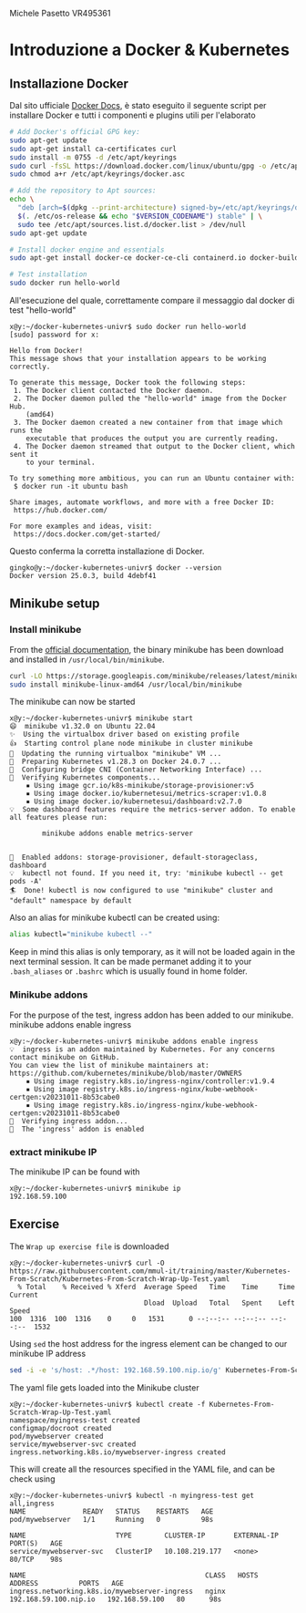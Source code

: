 Michele Pasetto VR495361
# Introduzione a Docker & Kubernetes
## Installazione Docker
Dal sito ufficiale [Docker Docs](https://docs.docker.com/engine/install/ubuntu/#install-using-the-repository), è stato eseguito il seguente script per installare Docker e tutti i componenti e plugins utili per l'elaborato
```bash
# Add Docker's official GPG key:
sudo apt-get update
sudo apt-get install ca-certificates curl
sudo install -m 0755 -d /etc/apt/keyrings
sudo curl -fsSL https://download.docker.com/linux/ubuntu/gpg -o /etc/apt/keyrings/docker.asc
sudo chmod a+r /etc/apt/keyrings/docker.asc

# Add the repository to Apt sources:
echo \
  "deb [arch=$(dpkg --print-architecture) signed-by=/etc/apt/keyrings/docker.asc] https://download.docker.com/linux/ubuntu \
  $(. /etc/os-release && echo "$VERSION_CODENAME") stable" | \
  sudo tee /etc/apt/sources.list.d/docker.list > /dev/null
sudo apt-get update

# Install docker engine and essentials
sudo apt-get install docker-ce docker-ce-cli containerd.io docker-buildx-plugin docker-compose-plugin

# Test installation
sudo docker run hello-world
```

All'esecuzione del quale, correttamente compare il messaggio dal docker di test "hello-world"

```console
x@y:~/docker-kubernetes-univr$ sudo docker run hello-world
[sudo] password for x: 

Hello from Docker!
This message shows that your installation appears to be working correctly.

To generate this message, Docker took the following steps:
 1. The Docker client contacted the Docker daemon.
 2. The Docker daemon pulled the "hello-world" image from the Docker Hub.
    (amd64)
 3. The Docker daemon created a new container from that image which runs the
    executable that produces the output you are currently reading.
 4. The Docker daemon streamed that output to the Docker client, which sent it
    to your terminal.

To try something more ambitious, you can run an Ubuntu container with:
 $ docker run -it ubuntu bash

Share images, automate workflows, and more with a free Docker ID:
 https://hub.docker.com/

For more examples and ideas, visit:
 https://docs.docker.com/get-started/
```

Questo conferma la corretta installazione di Docker.
```console
gingko@y:~/docker-kubernetes-univr$ docker --version
Docker version 25.0.3, build 4debf41
```

## Minikube setup
### Install minikube
From the [official documentation](https://minikube.sigs.k8s.io/docs/start/), the binary minikube has been download and installed in `/usr/local/bin/minikube`.

```bash
curl -LO https://storage.googleapis.com/minikube/releases/latest/minikube-linux-amd64
sudo install minikube-linux-amd64 /usr/local/bin/minikube
```

The minikube can now be started
```console
x@y:~/docker-kubernetes-univr$ minikube start
😄  minikube v1.32.0 on Ubuntu 22.04
✨  Using the virtualbox driver based on existing profile
👍  Starting control plane node minikube in cluster minikube
🏃  Updating the running virtualbox "minikube" VM ...
🐳  Preparing Kubernetes v1.28.3 on Docker 24.0.7 ...
🔗  Configuring bridge CNI (Container Networking Interface) ...
🔎  Verifying Kubernetes components...
    ▪ Using image gcr.io/k8s-minikube/storage-provisioner:v5
    ▪ Using image docker.io/kubernetesui/metrics-scraper:v1.0.8
    ▪ Using image docker.io/kubernetesui/dashboard:v2.7.0
💡  Some dashboard features require the metrics-server addon. To enable all features please run:

        minikube addons enable metrics-server


🌟  Enabled addons: storage-provisioner, default-storageclass, dashboard
💡  kubectl not found. If you need it, try: 'minikube kubectl -- get pods -A'
🏄  Done! kubectl is now configured to use "minikube" cluster and "default" namespace by default
```

Also an alias for minikube kubectl can be created using:
```bash
alias kubectl="minikube kubectl --"
```
Keep in mind this alias is only temporary, as it will not be loaded again in the next terminal session. It can be made permanet adding it to your `.bash_aliases` or `.bashrc` which is usually found in home folder.

### Minikube addons
For the purpose of the test, ingress addon has been added to our minikube.
minikube addons enable ingress
```console
x@y:~/docker-kubernetes-univr$ minikube addons enable ingress
💡  ingress is an addon maintained by Kubernetes. For any concerns contact minikube on GitHub.
You can view the list of minikube maintainers at: https://github.com/kubernetes/minikube/blob/master/OWNERS
    ▪ Using image registry.k8s.io/ingress-nginx/controller:v1.9.4
    ▪ Using image registry.k8s.io/ingress-nginx/kube-webhook-certgen:v20231011-8b53cabe0
    ▪ Using image registry.k8s.io/ingress-nginx/kube-webhook-certgen:v20231011-8b53cabe0
🔎  Verifying ingress addon...
🌟  The 'ingress' addon is enabled
```

### extract minikube IP
The minikube IP can be found with
```console
x@y:~/docker-kubernetes-univr$ minikube ip
192.168.59.100
```

## Exercise
The `Wrap up exercise file` is downloaded
```console
x@y:~/docker-kubernetes-univr$ curl -O https://raw.githubusercontent.com/mmul-it/training/master/Kubernetes-From-Scratch/Kubernetes-From-Scratch-Wrap-Up-Test.yaml
  % Total    % Received % Xferd  Average Speed   Time    Time     Time  Current
                                 Dload  Upload   Total   Spent    Left  Speed
100  1316  100  1316    0     0   1531      0 --:--:-- --:--:-- --:--:--  1532
```
Using `sed` the host address for the ingress element can be changed to our minikube IP address
```bash
sed -i -e 's/host: .*/host: 192.168.59.100.nip.io/g' Kubernetes-From-Scratch-Wrap-Up-Test.yaml
```

The yaml file gets loaded into the Minikube cluster

```console
x@y:~/docker-kubernetes-univr$ kubectl create -f Kubernetes-From-Scratch-Wrap-Up-Test.yaml
namespace/myingress-test created
configmap/docroot created
pod/mywebserver created
service/mywebserver-svc created
ingress.networking.k8s.io/mywebserver-ingress created
```

This will create all the resources specified in the YAML file, and can be check using
```console
x@y:~/docker-kubernetes-univr$ kubectl -n myingress-test get all,ingress
NAME              READY   STATUS    RESTARTS   AGE
pod/mywebserver   1/1     Running   0          98s

NAME                      TYPE        CLUSTER-IP       EXTERNAL-IP   PORT(S)   AGE
service/mywebserver-svc   ClusterIP   10.108.219.177   <none>        80/TCP    98s

NAME                                            CLASS   HOSTS                   ADDRESS          PORTS   AGE
ingress.networking.k8s.io/mywebserver-ingress   nginx   192.168.59.100.nip.io   192.168.59.100   80      98s
```